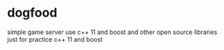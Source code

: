 # dogfood
simple game server use c++ 11 and boost and other open source libraries
just for practice c++ 11 and boost
